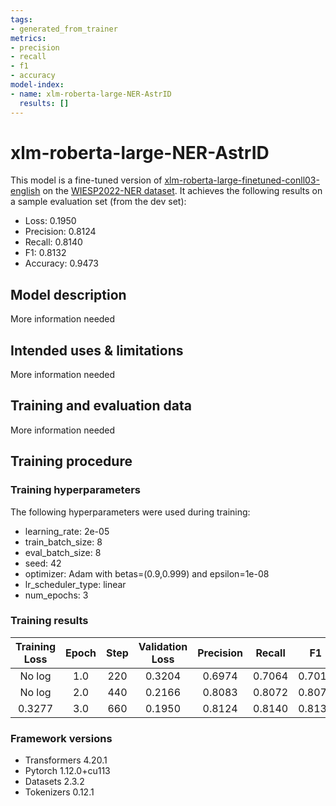 ```yaml
---
tags:
- generated_from_trainer
metrics:
- precision
- recall
- f1
- accuracy
model-index:
- name: xlm-roberta-large-NER-AstrID
  results: []
---
```


<!-- This model card has been generated automatically according to the information the Trainer had access to. You
should probably proofread and complete it, then remove this comment. -->

# xlm-roberta-large-NER-AstrID

This model is a fine-tuned version of [xlm-roberta-large-finetuned-conll03-english](https://huggingface.co/xlm-roberta-large-finetuned-conll03-english) on the [WIESP2022-NER dataset](https://huggingface.co/datasets/fgrezes/WIESP2022-NER/blob/main/ner_tags.json).
It achieves the following results on a sample evaluation set (from the dev set):
- Loss: 0.1950
- Precision: 0.8124
- Recall: 0.8140
- F1: 0.8132
- Accuracy: 0.9473

## Model description

More information needed

## Intended uses & limitations

More information needed

## Training and evaluation data

More information needed

## Training procedure

### Training hyperparameters

The following hyperparameters were used during training:
- learning_rate: 2e-05
- train_batch_size: 8
- eval_batch_size: 8
- seed: 42
- optimizer: Adam with betas=(0.9,0.999) and epsilon=1e-08
- lr_scheduler_type: linear
- num_epochs: 3

### Training results

| Training Loss | Epoch | Step | Validation Loss | Precision | Recall | F1     | Accuracy |
|:-------------:|:-----:|:----:|:---------------:|:---------:|:------:|:------:|:--------:|
| No log        | 1.0   | 220  | 0.3204          | 0.6974    | 0.7064 | 0.7019 | 0.9229   |
| No log        | 2.0   | 440  | 0.2166          | 0.8083    | 0.8072 | 0.8078 | 0.9462   |
| 0.3277        | 3.0   | 660  | 0.1950          | 0.8124    | 0.8140 | 0.8132 | 0.9473   |


### Framework versions

- Transformers 4.20.1
- Pytorch 1.12.0+cu113
- Datasets 2.3.2
- Tokenizers 0.12.1
